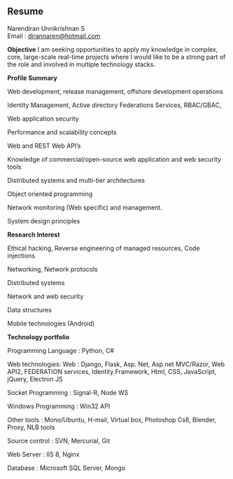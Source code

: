 **Resume**
---------------

Narendiran Unnikrishnan S 	 	             
Email     : dirannaren@hotmail.com     

**Objective**
I am seeking opportunities to apply my knowledge in complex, core, large-scale real-time projects where I would like to be a strong part of the role and involved in multiple technology stacks.

**Profile Summary**

Web development, release management, offshore development operations

Identity Management, Active directory Federations Services, RBAC/GBAC, 

Web application security

Performance and scalability concepts 

Web and REST Web API’s 

Knowledge of commercial/open-source web application and web security tools 

Distributed systems and multi-tier architectures 

Object oriented programming 

Network monitoring (Web specific) and management. 

System design principles 


**Research Interest**

Ethical hacking, Reverse engineering of managed resources, Code injections 

Networking, Network protocols  

Distributed systems 

Network and web security 

Data structures 

Mobile technologies (Android) 


**Technology portfolio**

Programming Language : Python, C# 

Web technologies: Web : Django, Flask, Asp. Net, Asp.net MVC/Razor, Web API2, FEDERATION services, Identity Framework, Html, CSS, JavaScript, jQuery, Electron JS 

Socket Programming  :  Signal-R, Node WS 

Windows Programming : Win32 API  

Other tools : Mono/Ubuntu, H-mail, Virtual box, Photoshop Cs6, Blender, Proxy, NLB tools 

Source control : SVN, Mercurial, Git 

Web Server : IIS 8, Nginx 

Database : Microsoft SQL Server, Mongo 
